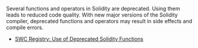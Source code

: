 Several functions and operators in Solidity are deprecated. Using them leads to reduced code quality. With new major versions of the Solidity compiler, deprecated functions and operators may result in side effects and compile errors.

- [SWC Registry: Use of Deprecated Solidity Functions](https://smartcontractsecurity.github.io/SWC-registry/docs/SWC-111)
